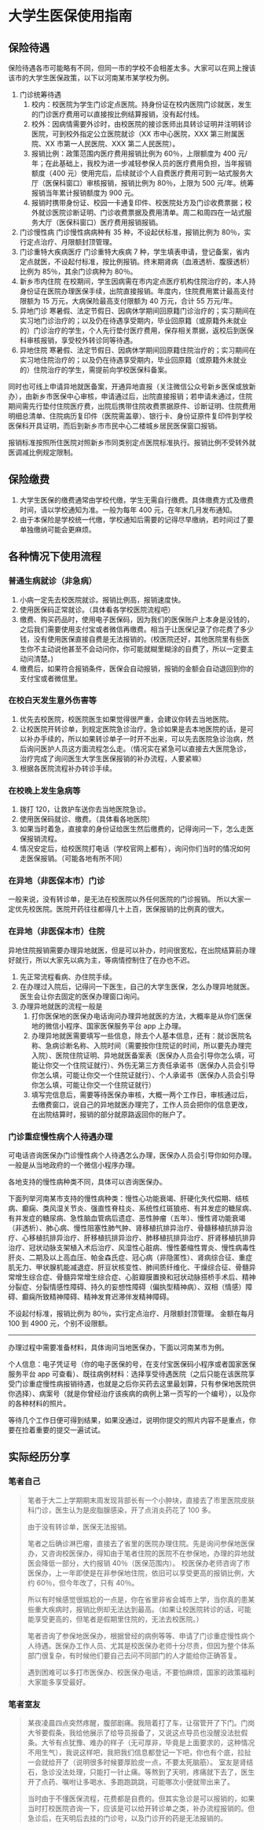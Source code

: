 # 大学生医保使用指南

## 保险待遇

保险待遇各市可能略有不同，但同一市的学校不会相差太多。大家可以在网上搜该该市的大学生医保政策，以下以河南某市某学校为例。

1. 门诊统筹待遇
    1. 校内：校医院为学生门诊定点医院。持身份证在校内医院门诊就医，发生的门诊医疗费用可以直接按比例结算报销，没有起付线。
    2. 校外：因病情需要外诊时，由校医院的接诊医师出具转诊证明并注明转诊医院，可到校外指定公立医院就诊（XX 市中心医院，XXX 第三附属医院、XX 市第一人民医院、XXX 第二人民医院）。
    3. 报销比例：政策范围内医疗费用报销比例为 60％，上限额度为 400 元/年；在此基础上，我校为进一步减轻参保人员的医疗费用负担，当年报销额度（400 元）使用完后，后续就诊个人自费医疗费用可到一站式服务大厅（医保科窗口）审核报销，报销比例为 80％，上限为 500 元/年。统筹报销当年累计报销额度为 900 元。
    4. 报销时携带身份证、校园一卡通复印件、校医院处方及门诊收费票据；校外就诊医院诊断证明、门诊收费票据及费用清单。周二和周四在一站式服务大厅（医保科窗口）医疗费用报销报销。
2. 门诊慢性病
    门诊慢性病病种有 35 种，不设起伏标准，报销比例为 80％，实行定点治疗、月限额封顶管理。
3. 门诊重特大疾病医疗
    门诊重特大疾病 7 种，学生填表申请，登记备案，省内定点就医，不设起付标准，按比例报销。终末期肾病（血液透析、腹膜透析）比例为 85％，其余门诊病种为 80％。
4. 新乡市内住院
    在校期间，学生因病需在市内定点医疗机构住院治疗的，本人持身份证在医院办理医保手续，出院直接报销。年度内，住院费用累计最高支付限额为 15 万元，大病保险最高支付限额为 40 万元，合计 55 万元/年。
5. 异地门诊
    寒暑假、法定节假日、因病休学期间回原籍门诊治疗的；实习期间在实习地门诊治疗的；以及仍在待遇享受期内，毕业回原籍（或原籍外未就业的）门诊治疗的学生，个人先行垫付医疗费用，保存相关票据，返校后到医保科审核报销，享受校外转诊同等待遇。
6. 异地住院
    寒暑假、法定节假日、因病休学期间回原籍住院治疗的；实习期间在实习地住院治疗的；以及仍在待遇享受期内，毕业回原籍（或原籍外未就业的）住院治疗的学生，需提前向学校医保科备案。

同时也可线上申请异地就医备案，开通异地直报（关注微信公众号新乡医保或放新办），由新乡市医保中心审核，申请通过后，出院直接报销；若申请未通过，住院期间需先行垫付住院医疗费，出院后携带住院收费票据原件、诊断证明、住院费用明细总清单、住院病历复印件（医院需盖章）、银行卡、身份证原件复印件到学校医保科开具证明，而后到新乡市市民中心二楼城乡居民医保窗口报销。

报销标准按照所住医院对照新乡市同类别定点医院标准执行。报销比例不受转外就医调减比例规定限制。

## 保险缴费

1. 大学生医保的缴费通常由学校代缴，学生无需自行缴费。具体缴费方式及缴费时间，请以学校通知为准。一般为每年 400 元，在年末几月发布通知。
2. 由于本保险是学校统一代缴，学校通知后需要的记得尽早缴纳，若时间过了要单独缴纳可能会更麻烦。

## 各种情况下使用流程

### 普通生病就诊（非急病）

1. 小病一定先去校医院就诊。报销比例高，报销速度快。
2. 使用医保码正常就诊。（具体看各学校医院流程吧）
3. 缴费、购买药品时，使用电子医保码，因为我们的医保账户上本身是没钱的，之后我们需要使用支付宝或者微信再缴费。相当于让医保记录了你花费了多少钱，没有使用医保直接自费是无法报销的。(校医院还好，其他医院里有些医生你不主动说他甚至不会动问你，你可能就糊里糊涂的自费了，所以一定要主动问清楚。)
4. 缴费后，如果符合报销条件，医保会自动报销，报销的金额会自动退回到你的支付宝或者微信里。

### 在校白天发生意外伤害等

1. 优先去校医院，校医院医生如果觉得很严重，会建议你转去当地医院。
2. 让校医院开转诊单，到规定医院急诊治疗。急诊如果是去本地医院的话，是可以补办手续的，所以如果转诊单子一时开不出来，可以先去医院急诊治病，然后询问医护人员这方面流程怎么走。（情况实在紧急可以直接去大医院急诊，治疗完成了询问医生大学生医保报销的补办流程，人要紧嘛）
3. 根据各医院流程补办转诊手续。

### 在校晚上发生急病等

1. 拨打 120，让救护车送你去当地医院急诊。
2. 使用医保码就诊、缴费。（具体看各地医院）
3. 如果当时着急，直接拿的身份证给医生然后缴费的，记得询问一下，怎么走医保报销流程。
4. 情况安定后，给校医院打电话（学校官网上都有），询问你们当时的情况如何走医保报销。（可能各地有所不同）

### 在异地（非医保本市）门诊

一般来说，没有转诊单，是无法在校医院以外任何医院的门诊报销。
所以大家一定优先校医院。医院开药往往都得几十上百，医保报销的比例真的很大。

### 在异地（非医保本市）住院

异地住院报销需要办理异地就医，但是可以补办，时间很宽松，在出院结算前办理好就行，所以大家先以病为主，等病情控制住了在办也不迟。

1. 先正常流程看病、办住院手续。
2. 在办理过入院后，记得问一下医生，自己的大学生医保，怎么办理异地就医。医生会让你去固定的医保办理窗口询问。
3. 办理异地就医的流程一般是
    1. 打你医保地的医保办电话询问办理异地就医的方法，大概率是从你们医保地的微信小程序、国家医保服务平台 app 上办理。
    2. 办理异地就医需要填写一些信息，除去个人基本信息，还有：就诊医院名称、急病诊断名称、入院时间（需要按你住院证的时间，所以要先办理完入院）、医院住院证明、异地就医备案表（医保办人员会引导你怎么填，可能让你交一个住院证就行）、外伤无第三方责任承诺书（医保办人员会引导你怎么填，可能让你交一个住院证就行）、个人承诺书（医保办人员会引导你怎么填，可能让你交一个住院证就行）
    3. 填写完信息后，需要等待医保办审核，大概一两个工作日，审核通过后，去缴费窗口，说自己的异地就医办理完了，工作人员会把你的信息更改，在出院结算时，报销的部分就原路返回你的账户了。

### 门诊重症慢性病个人待遇办理

可电话咨询医保办门诊慢性病个人待遇怎么办理，医保办人员会引导你如何办理。一般是从当地政府的一个微信小程序办理。

各地支持的慢性病种类不同，具体可以咨询医保办。

下面列举河南某市支持的慢性病种类：慢性心功能衰竭、肝硬化失代偿期、结核病、癫痫、类风湿关节炎、强直性脊柱炎、系统性红斑狼疮、有并发症的糖尿病、有并发症的糖尿病、急性脑血管病后遗症、恶性肿瘤（五年）、慢性肾功能衰竭（非透析）、肺心病、慢性阻塞性肺气肿、肾移植抗排异治疗、骨髓移植抗排异治疗、心移植抗排异治疗、肝移植抗排异治疗、肺移植抗排异治疗、肝肾移植抗排异治疗、冠状动脉支架植入术后治疗、风湿性心脏病、慢性萎缩性胃炎、慢性病毒性肝炎、二期及以上高血压、帕金森氏症、冠心病（非隐匿性）、肾病综合征、重症肌无力、甲状腺机能减退症、肝豆状核变性、肺间质纤维化、干燥综合征、骨髓异常增生综合症、骨髓异常增生综合症、心脏瓣膜置换和冠状动脉搭桥手术后、精神分裂症、分裂情感性障碍、持久的妄想性障碍（偏执型精神病）、双相（情感）障碍、癫痫所致精神障碍、精神发育迟滞伴发精神障碍。

不设起付标准，报销比例为 80％，实行定点治疗、月限额封顶管理。
金额在每月 100 到 4900 元，个别不设限额。

---

办理过程中需要准备材料，具体询问当地医保办，下面以河南某市为例。

个人信息：电子凭证号（你的电子医保的号，在支付宝医保码小程序或者国家医保服务平台 app 可查看）、既往病例材料：选择享受待遇医院（之后只能在该医院享受门诊重症慢性病报销待遇，也就是之后你买药去这里最划算，只有参保地医院供你选择）、病案号（就是你曾经治疗该疾病的病例上第一页写的一个编号），以及你的各种材料的照片。

等待几个工作日便可得到结果，如果没通过，说明你提交的照片内容不是重点，你要在捡着重要的提交一遍试试。

## 实际经历分享

### 笔者自己

> 笔者于大二上学期期末周发现背部长有一个小肿块，直接去了市里医院皮肤科门诊，医生认为是皮脂腺感染，开了点消炎药花了 100 多。
>
> 由于没有转诊单，医保无法报销。
>
> 笔者之后确诊淋巴瘤，直接去了省里的医院办理住院。先是询问参保地医保办，又咨询校医保办，得知由于笔者住院的医院不在参保地，办理的异地就医会降低一部分，大约报销 40％（医保范围内）。
> 校医保办老师咨询了市医保办，上一年即使是在非参保地住院，依旧可以享受更高的报销比例，大约 60％，但今年改了，只有 40％。
>
> 所以有时候感觉很尴尬的一点是，你在省里非省会城市上学，当你真的患某些重大疾病时，报销比例却无法达到最高。（如果让校医院转诊的话，可能能享受更高的，但笔者是假期里住院的，无法去校医院。）
>
> 笔者咨询了参保地医保办，根据曾经的病例等等、申请了门诊重症慢性病个人待遇。医保办工作人员、尤其是校医保办老师十分尽责，但因为整个体系部门很复杂，有时候他们要自己去问不同部门的人才能给你正确答复。
>
> 遇到困难可以多打市医保办、校医保办电话，不要怕麻烦，国家的政策福利大家能多享受最好。

### 笔者室友

> 某夜凌晨四点突然疼醒，腹部剧痛。我陪着打了车，让宿管开了下门。门岗大爷要假条，我给他展示了给导员报备了，又说这点导员也没醒没法批假条。大爷有点犹豫、难办的样子（无可厚非，毕竟是上面要求的，这种情况不用生气），我说这样吧，我把我们信息都登记一下吧，你也有个底，拉扯一会就给开了（说明很多时候要厚脸皮一点，不要太死脑筋）。
> 室友是肾结石，急诊没法处理，只能打一针止痛。等熬到了天明，疼痛就下去了，医生开了点药、嘱咐让多喝水、多跑跑跳跳，可能哪次小便就带出来了。
>
> 当时由于不懂医保流程，花费都是自费的。但其实急诊是可以报销的，如果当时打校医院咨询一下，应该是可以给开转诊单之类，补办流程报销的。但急诊后，在天明后去挂的门诊号，以及门诊开的药是无法报销的。
